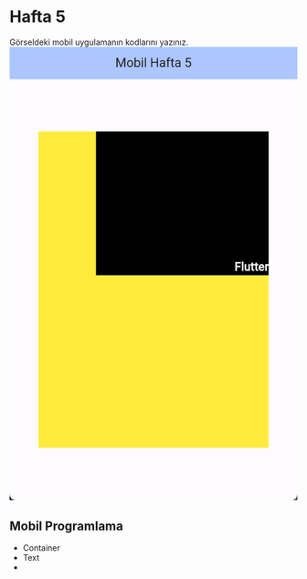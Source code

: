 # Hafta 5
Görseldeki mobil uygulamanın kodlarını yazınız.
![alt text](https://github.com/ezfesoft/mobil_w5/blob/main/flutter_w5_odev.png)


## Mobil Programlama

- Container
- Text
- 
